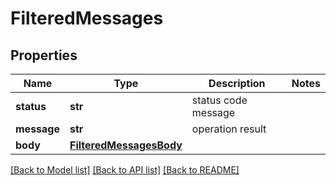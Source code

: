 # FilteredMessages

## Properties
Name | Type | Description | Notes
------------ | ------------- | ------------- | -------------
**status** | **str** | status code message | 
**message** | **str** | operation result | 
**body** | [**FilteredMessagesBody**](FilteredMessagesBody.md) |  | 

[[Back to Model list]](../README.md#documentation-for-models) [[Back to API list]](../README.md#documentation-for-api-endpoints) [[Back to README]](../README.md)


